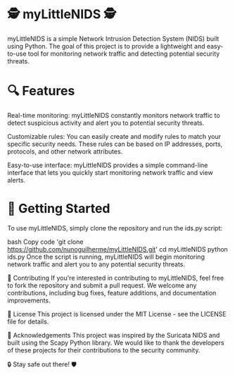 # 🕵️ myLittleNIDS 🕵️
myLittleNIDS is a simple Network Intrusion Detection System (NIDS) built using Python. The goal of this project is to provide a lightweight and easy-to-use tool for monitoring network traffic and detecting potential security threats.

# 🔍 Features
Real-time monitoring: myLittleNIDS constantly monitors network traffic to detect suspicious activity and alert you to potential security threats.

Customizable rules: You can easily create and modify rules to match your specific security needs. These rules can be based on IP addresses, ports, protocols, and other network attributes.

Easy-to-use interface: myLittleNIDS provides a simple command-line interface that lets you quickly start monitoring network traffic and view alerts.

# 🚀 Getting Started
To use myLittleNIDS, simply clone the repository and run the ids.py script:

bash
Copy code
'git clone https://github.com/nunoguilherme/myLittleNIDS.git'
cd myLittleNIDS
python ids.py
Once the script is running, myLittleNIDS will begin monitoring network traffic and alert you to any potential security threats.

📝 Contributing
If you're interested in contributing to myLittleNIDS, feel free to fork the repository and submit a pull request. We welcome any contributions, including bug fixes, feature additions, and documentation improvements.

📜 License
This project is licensed under the MIT License - see the LICENSE file for details.

🤝 Acknowledgements
This project was inspired by the Suricata NIDS and built using the Scapy Python library. We would like to thank the developers of these projects for their contributions to the security community.

🔒 Stay safe out there! 🛡️




